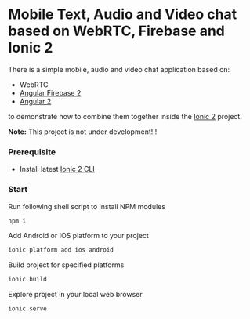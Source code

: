 Mobile Text, Audio and Video chat based on WebRTC, Firebase and Ionic 2
============================== 

There is a simple mobile, audio and video chat application based on:
- WebRTC 
- [Angular Firebase 2](https://github.com/angular/angularfire2)
- [Angular 2](https://angular.io) 

to demonstrate how to combine them together inside the [Ionic 2](http://ionic.io/2) project. 

**Note:** This project is not under development!!!

### Prerequisite

- Install latest [Ionic 2 CLI](http://ionicframework.com/docs/v2/getting-started/installation)

### Start

Run following shell script to install NPM modules
```bash
npm i
```

Add Android or IOS platform to your project
```bash
ionic platform add ios android
```

Build project for specified platforms
```bash
ionic build
```

Explore project in your local web browser
```bash
ionic serve
```
